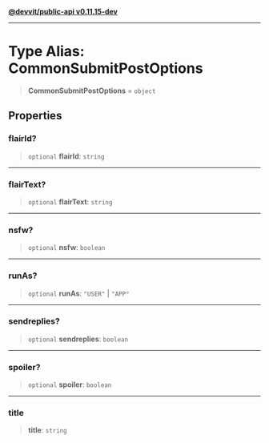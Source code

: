 [**@devvit/public-api v0.11.15-dev**](../../README.md)

---

# Type Alias: CommonSubmitPostOptions

> **CommonSubmitPostOptions** = `object`

## Properties

<a id="flairid"></a>

### flairId?

> `optional` **flairId**: `string`

---

<a id="flairtext"></a>

### flairText?

> `optional` **flairText**: `string`

---

<a id="nsfw"></a>

### nsfw?

> `optional` **nsfw**: `boolean`

---

<a id="runas"></a>

### runAs?

> `optional` **runAs**: `"USER"` \| `"APP"`

---

<a id="sendreplies"></a>

### sendreplies?

> `optional` **sendreplies**: `boolean`

---

<a id="spoiler"></a>

### spoiler?

> `optional` **spoiler**: `boolean`

---

<a id="title"></a>

### title

> **title**: `string`
